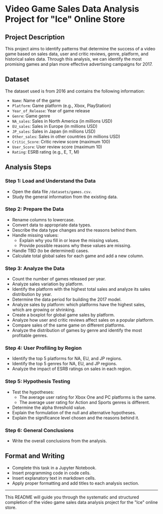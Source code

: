 # Video Game Sales Data Analysis Project for "Ice" Online Store

## Project Description

This project aims to identify patterns that determine the success of a video game based on sales data, user and critic reviews, genre, platform, and historical sales data. Through this analysis, we can identify the most promising games and plan more effective advertising campaigns for 2017.

## Dataset

The dataset used is from 2016 and contains the following information:

- `Name`: Name of the game
- `Platform`: Game platform (e.g., Xbox, PlayStation)
- `Year_of_Release`: Year of game release
- `Genre`: Game genre
- `NA_sales`: Sales in North America (in millions USD)
- `EU_sales`: Sales in Europe (in millions USD)
- `JP_sales`: Sales in Japan (in millions USD)
- `Other_sales`: Sales in other countries (in millions USD)
- `Critic_Score`: Critic review score (maximum 100)
- `User_Score`: User review score (maximum 10)
- `Rating`: ESRB rating (e.g., E, T, M)

## Analysis Steps

### Step 1: Load and Understand the Data

- Open the data file `/datasets/games.csv`.
- Study the general information from the existing data.

### Step 2: Prepare the Data

- Rename columns to lowercase.
- Convert data to appropriate data types.
- Describe the data type changes and the reasons behind them.
- Handle missing values:
  - Explain why you fill in or leave the missing values.
  - Provide possible reasons why these values are missing.
- Handle TBD (to be determined) cases.
- Calculate total global sales for each game and add a new column.

### Step 3: Analyze the Data

- Count the number of games released per year.
- Analyze sales variation by platform.
- Identify the platform with the highest total sales and analyze its sales distribution by year.
- Determine the data period for building the 2017 model.
- Analyze sales by platform: which platforms have the highest sales, which are growing or shrinking.
- Create a boxplot for global game sales by platform.
- Analyze how user and critic reviews affect sales on a popular platform.
- Compare sales of the same game on different platforms.
- Analyze the distribution of games by genre and identify the most profitable genres.

### Step 4: User Profiling by Region

- Identify the top 5 platforms for NA, EU, and JP regions.
- Identify the top 5 genres for NA, EU, and JP regions.
- Analyze the impact of ESRB ratings on sales in each region.

### Step 5: Hypothesis Testing

- Test the hypotheses:
  - The average user rating for Xbox One and PC platforms is the same.
  - The average user rating for Action and Sports genres is different.
- Determine the alpha threshold value.
- Explain the formulation of the null and alternative hypotheses.
- Explain the significance level chosen and the reasons behind it.

### Step 6: General Conclusions

- Write the overall conclusions from the analysis.

## Format and Writing

- Complete this task in a Jupyter Notebook.
- Insert programming code in code cells.
- Insert explanatory text in markdown cells.
- Apply proper formatting and add titles to each analysis section.

---

This README will guide you through the systematic and structured completion of the video game sales data analysis project for the "Ice" online store.
